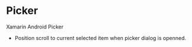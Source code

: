 # Picker

Xamarin Android Picker
- Position scroll to current selected item when picker dialog is openned.
